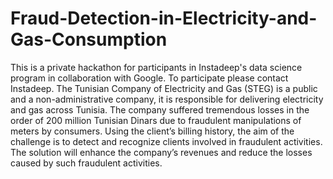 # Fraud-Detection-in-Electricity-and-Gas-Consumption
This is a private hackathon for participants in Instadeep's data science program in collaboration with Google. To participate please contact Instadeep.  The Tunisian Company of Electricity and Gas (STEG) is a public and a non-administrative company, it is responsible for delivering electricity and gas across Tunisia. The company suffered tremendous losses in the order of 200 million Tunisian Dinars due to fraudulent manipulations of meters by consumers.  Using the client’s billing history, the aim of the challenge is to detect and recognize clients involved in fraudulent activities.  The solution will enhance the company’s revenues and reduce the losses caused by such fraudulent activities.
